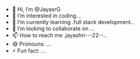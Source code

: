 - 👋 Hi, I’m @JayasrG
- 👀 I’m interested in coding...
- 🌱 I’m currently learning .full stack development..
- 💞️ I’m looking to collaborate on ...
- 📫 How to reach me .jayashri---22--..
- 😄 Pronouns: ...
- ⚡ Fun fact: ...

<!---
JayasrG/JayasrG is a ✨ special ✨ repository because its `README.md` (this file) appears on your GitHub profile.
You can click the Preview link to take a look at your changes.
--->
